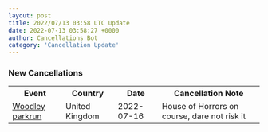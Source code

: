 ```yaml
---
layout: post
title: 2022/07/13 03:58 UTC Update
date: 2022-07-13 03:58:27 +0000
author: Cancellations Bot
category: 'Cancellation Update'
---
```


<h3>New Cancellations</h3>
<div class='hscrollable'>
<table style='width: 100%'>
    <tr>
        <th>Event</th>
        <th>Country</th>
        <th>Date</th>
        <th>Cancellation Note</th>
    </tr>
    <tr>
        <td><a href="https://www.parkrun.org.uk/woodley">Woodley parkrun</a></td>
        <td>United Kingdom</td>
        <td>2022-07-16</td>
        <td>House of Horrors on course, dare not risk it</td>
    </tr>
</table>
</div>
